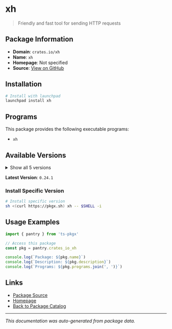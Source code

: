 # xh

> Friendly and fast tool for sending HTTP requests

## Package Information

- **Domain**: `crates.io/xh`
- **Name**: `xh`
- **Homepage**: Not specified
- **Source**: [View on GitHub](https://github.com/pkgxdev/pantry/tree/main/projects/crates.io/xh/package.yml)

## Installation

```bash
# Install with launchpad
launchpad install xh
```

## Programs

This package provides the following executable programs:

- `xh`

## Available Versions

<details>
<summary>Show all 5 versions</summary>

- `0.24.1`, `0.24.0`, `0.23.1`, `0.23.0`, `0.22.2`

</details>

**Latest Version**: `0.24.1`

### Install Specific Version

```bash
# Install specific version
sh <(curl https://pkgx.sh) xh -- $SHELL -i
```

## Usage Examples

```typescript
import { pantry } from 'ts-pkgx'

// Access this package
const pkg = pantry.crates_io_xh

console.log(`Package: ${pkg.name}`)
console.log(`Description: ${pkg.description}`)
console.log(`Programs: ${pkg.programs.join(', ')}`)
```

## Links

- [Package Source](https://github.com/pkgxdev/pantry/tree/main/projects/crates.io/xh/package.yml)
- [Homepage](#)
- [Back to Package Catalog](../package-catalog.md)

---

*This documentation was auto-generated from package data.*
